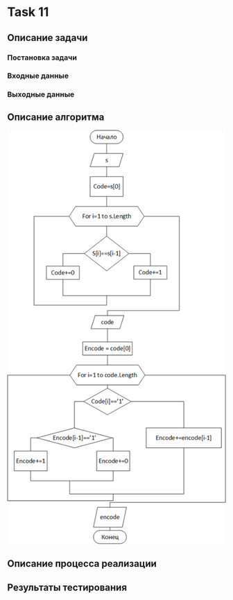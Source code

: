 # Task 11
## Описание задачи
### Постановка задачи

### Входные данные

### Выходные данные

## Описание алгоритма
![блок-схема](https://github.com/Samoed/PracCourse1/blob/master/Task%2011/docs/%D0%B1%D0%BB%D0%BE%D0%BA-%D1%81%D1%85%D0%B5%D0%BC%D0%B0.png?raw=true)
## Описание процесса реализации

## Результаты тестирования
